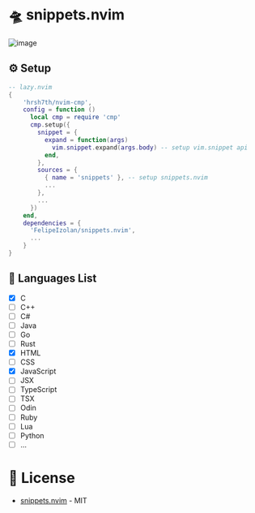 # 🛸 snippets.nvim

![image](https://github.com/user-attachments/assets/cab44ca5-d550-4fdb-a2ed-20c7641e5966)

## ⚙️ Setup
```lua
-- lazy.nvim
{
    'hrsh7th/nvim-cmp',
    config = function ()
      local cmp = require 'cmp'
      cmp.setup({
        snippet = {
          expand = function(args)
            vim.snippet.expand(args.body) -- setup vim.snippet api
          end,
        },
        sources = {
          { name = 'snippets' }, -- setup snippets.nvim
          ...
        },
        ...
      })
    end,
    dependencies = {
      'FelipeIzolan/snippets.nvim',
      ...
    }
}
```

## 📝 Languages List

- [x] C
- [ ] C++
- [ ] C#
- [ ] Java
- [ ] Go
- [ ] Rust
- [x] HTML
- [ ] CSS
- [x] JavaScript
- [ ] JSX
- [ ] TypeScript
- [ ] TSX
- [ ] Odin
- [ ] Ruby
- [ ] Lua
- [ ] Python
- [ ] ...

# 📜 License

- [snippets.nvim](https://github.com/FelipeIzolan/snippets.nvim) - MIT
